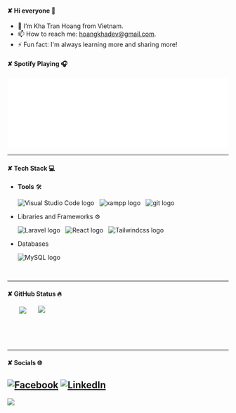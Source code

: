 #### ✘ Hi everyone 👋

- 📝 I’m Kha Tran Hoang from Vietnam.
- 📫 How to reach me: hoangkhadev@gmail.com.
- ⚡ Fun fact: I'm always learning more and sharing more!

#### ✘ Spotify Playing 🎧

![spotify-github-profile](/svg/spotify.svg)

<hr>

#### ✘ Tech Stack 💻

- **Tools** 🛠

  <span><img src="https://img.shields.io/badge/VS%20Code-282C34?logo=visual-studio-code&logoColor=007ACC" alt="Visual Studio Code logo" title="Visual Studio Code" height="25" /></span>
  &nbsp;
  <span><img src="https://img.shields.io/badge/xampp-282C34?logo=xampp&logoColor=FB7A24" alt="xampp logo" title="XAMPP" height="25" /></span>
  &nbsp;
  <span><img src="https://img.shields.io/badge/git-282C34?logo=git&logoColor=F05032" alt="git logo" title="Git" height="25" /></span>
  &nbsp;

- Libraries and Frameworks ⚙

  <span><img src="https://img.shields.io/badge/Laravel-282C34?logo=laravel&logoColor=FF2D20" alt="Laravel logo" title="Laravel" height="25" /></span>
  &nbsp;
  <span><img src="https://img.shields.io/badge/React-282C34?logo=react&logoColor=61DAFB" alt="React logo" title="React" height="25" /></span>
  &nbsp;
  <span><img src="https://img.shields.io/badge/Tailwindcss-282C34?logo=tailwindcss&logoColor=06B6D4" alt="Tailwindcss logo" title="Tailwindcss" height="25" /></span>
  &nbsp;

- Databases

  <span><img src="https://img.shields.io/badge/MySQL-282C34?logo=mysql&logoColor=4479A1" alt="MySQL logo" title="MySQL" height="25" /></span>
  &nbsp;

<br>
<hr>
  
####  ✘ GitHub Status 🔥
  <div align=center>
    <a href="#" title="Hoangkhadev">
      <img width="315" align="center" src="https://github-readme-stats.vercel.app/api/top-langs/?username=hoangkhadev&hide=c%23,powershell,Mathematica,Ruby,Objective-C,Objective-C%2b%2b,Cuda&title_color=61dafb&text_color=ffffff&icon_color=61dafb&bg_color=20232a&langs_count=8&layout=compact&border_color=61dafb&hide_border=true" />
    </a>
    <a href="#" title="Hoangkhadev">
      <img align="right" width="434" src="https://github-readme-stats.vercel.app/api?username=hoangkhadev&show_icons=true&theme=react&border_color=61dafb&hide_border=true" />
    </a>
  </div>

  <br>
  <br>
  <br>
  <br>
  <hr>
  
#### ✘ Socials 🌐

## [![Facebook](https://img.shields.io/badge/Facebook-%231877F2.svg?logo=Facebook&logoColor=white)](https://facebook.com/https://www.facebook.com/profile.php?id=100064446060973) [![LinkedIn](https://img.shields.io/badge/LinkedIn-%230077B5.svg?logo=linkedin&logoColor=white)](https://linkedin.com/in/www.linkedin.com/in/kha-tran-hoang-977220316)

[![](https://visitcount.itsvg.in/api?id=hoangkhadev&icon=0&color=0)](https://visitcount.itsvg.in)
